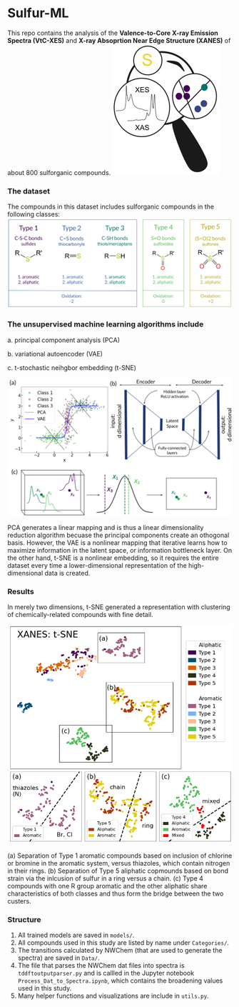 # Sulfur-ML

This repo contains the analysis of the **Valence-to-Core X-ray Emission Spectra (VtC-XES)** and **X-ray Absoprtion Near Edge Structure (XANES)** of about 800 sulforganic compounds.
![TOC_figure](docs/TOC.svg)


### The dataset
The compounds in this dataset includes sulforganic compounds in the following classes:
![dimension_reduction_overview](docs/types.svg)


### The unsupervised machine learning algorithms include

a. principal component analysis (PCA)

b. variational autoencoder (VAE)

c. t-stochastic neihgbor embedding (t-SNE)

![dimension_reduction_overview](docs/PCA_vs_VAE_vs_TSNE.svg)

PCA generates a linear mapping and is thus a linear dimensionality reduction algorithm becuase the principal components create an othogonal basis. However, the VAE is a nonlinear mapping that iterative learns how to maximize information in the latent space, or information bottleneck layer. On the other hand, t-SNE is a nonlinear embedding, so it requires the entire dataset every time a lower-dimensional representation of the high-dimensional data is created.


### Results
In merely two dimensions, t-SNE generated a representation with clustering of chemically-related compounds with fine detail.

![dimension_reduction_overview](docs/xanes_tsne_subclusters.png)

(a) Separation of Type 1 aromatic compounds based on inclusion of chlorine or bromine in the aromatic system, versus thiazoles, which contain nitrogen in their rings. (b) Separation of Type 5 aliphatic copmounds based on bond strain via the inlcusion of sulfur in a ring versus a chain. (c) Type 4 compounds with one R group aromatic and the other aliphatic share characteristics of both classes and thus form the bridge between the two custers.


### Structure
1. All trained models are saved in ```models/```.
2. All compounds used in this study are listed by name under ```Categories/```.
3. The transitions calculated by NWChem (that are used to generate the spectra) are saved in ```Data/```.
4. The file that parses the NWChem dat files into spectra is ```tddftoutputparser.py``` and is callled in the Jupyter notebook ```Process_Dat_to_Spectra.ipynb```, which contains the broadening values used in this study.
5. Many helper functions and visualizations are include in ```utils.py```.
